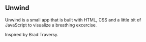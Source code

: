 ## Unwind

Unwind is a small app that is built with HTML, CSS and a little bit of JavaScript to visualize a breathing excercise. 

Inspired by Brad Traversy.
